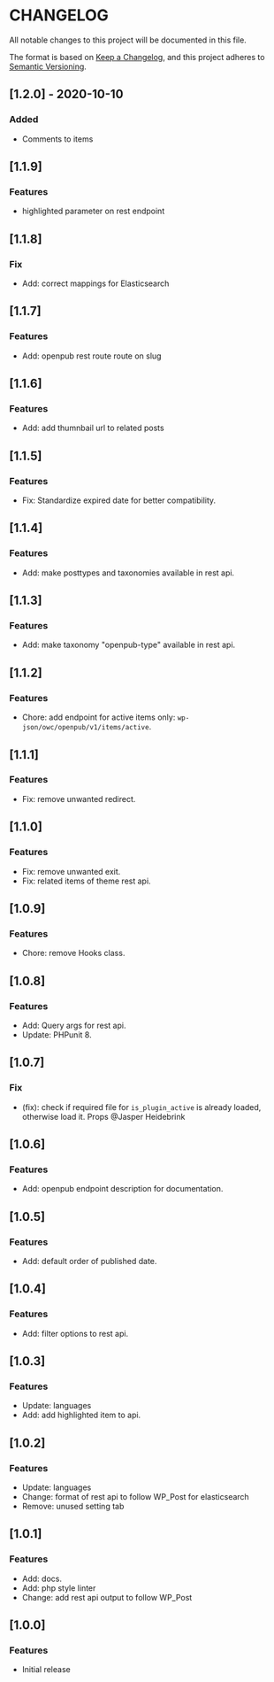# CHANGELOG

All notable changes to this project will be documented in this file.

The format is based on [Keep a Changelog](https://keepachangelog.com/en/1.0.0/),
and this project adheres to [Semantic Versioning](https://semver.org/spec/v2.0.0.html).

## [1.2.0] - 2020-10-10

### Added

- Comments to items

## [1.1.9]

### Features

- highlighted parameter on rest endpoint

## [1.1.8]

### Fix

- Add: correct mappings for Elasticsearch

## [1.1.7]

### Features

- Add: openpub rest route route on slug

## [1.1.6]

### Features

- Add: add thumnbail url to related posts

## [1.1.5]

### Features

- Fix: Standardize expired date for better compatibility.

## [1.1.4]

### Features

- Add: make posttypes and taxonomies available in rest api.

## [1.1.3]

### Features

- Add: make taxonomy "openpub-type" available in rest api.

## [1.1.2]

### Features

- Chore: add endpoint for active items only: `wp-json/owc/openpub/v1/items/active`.

## [1.1.1]

### Features

- Fix: remove unwanted redirect.

## [1.1.0]

### Features

- Fix: remove unwanted exit.
- Fix: related items of theme rest api.

## [1.0.9]

### Features

- Chore: remove Hooks class.

## [1.0.8]

### Features

- Add: Query args for rest api.
- Update: PHPunit 8.

## [1.0.7]

### Fix

- (fix): check if required file for `is_plugin_active` is already loaded, otherwise load it. Props @Jasper Heidebrink

## [1.0.6]

### Features

- Add: openpub endpoint description for documentation.

## [1.0.5]

### Features

- Add: default order of published date.

## [1.0.4]

### Features

- Add: filter options to rest api.

## [1.0.3]

### Features

- Update: languages
- Add: add highlighted item to api.

## [1.0.2]

### Features

- Update: languages
- Change: format of rest api to follow WP_Post for elasticsearch
- Remove: unused setting tab

## [1.0.1]

### Features

- Add: docs.
- Add: php style linter
- Change: add rest api output to follow WP_Post

## [1.0.0]

### Features

- Initial release
